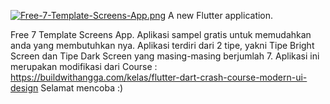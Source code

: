 [![Free-7-Template-Screens-App.png](https://i.postimg.cc/MHHqL61L/Free-7-Template-Screens-App.png)](https://postimg.cc/34ss4HSj)
A new Flutter application.

Free 7 Template Screens App.
Aplikasi sampel gratis untuk memudahkan anda yang membutuhkan nya. Aplikasi terdiri dari 2 tipe, 
yakni Tipe Bright Screen dan Tipe Dark Screen yang masing-masing berjumlah 7. 
Aplikasi ini merupakan modifikasi dari Course :
https://buildwithangga.com/kelas/flutter-dart-crash-course-modern-ui-design
Selamat mencoba :)
